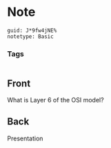 # Note
```
guid: J*9fw4jNE%
notetype: Basic
```

### Tags
```
```

## Front
What is Layer 6 of the OSI model?

## Back
Presentation
